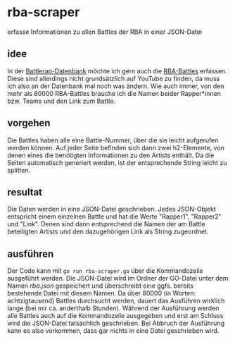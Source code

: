 # rba-scraper
erfasse Informationen zu allen Battles der RBA in einer JSON-Datei

## idee
In der [Battlerap-Datenbank](https://www.battlerap-datenbank.de) möchte ich gern auch die [RBA-Battles](https://www.r-b-a.de) erfassen. Diese sind allerdings nicht grundsätzlich auf YouTube zu finden, da muss ich also an der Datenbank mal noch was ändern. Wie auch immer, von den mehr als 80000 RBA-Battles brauche ich die Namen beider Rapper*innen bzw. Teams und den Link zum Battle.

## vorgehen
Die Battles haben alle eine Battle-Nummer, über die sie leicht aufgerufen werden können. Auf jeder Seite befinden sich dann zwei h2-Elemente, von denen eines die benötigten Informationen zu den Artists enthält. Da die Seiten automatisch generiert werden, ist der entsprechende String leicht zu splitten.

## resultat
Die Daten werden in eine JSON-Datei geschrieben. Jedes JSON-Objekt entspricht einem einzelnen Battle und hat die Werte "Rapper1", "Rapper2" und "Link". Denen sind dann entsprechend die Namen der am Battle beteiligten Artists und den dazugehörigen Link als String zugeordnet.

## ausführen
Der Code kann mit `go run rba-scraper.go` über die Kommandozeile ausgeführt werden. Die JSON-Datei wird im Ordner der GO-Datei unter dem Namen _rba.json_ gespeichert und überschreibt eine ggfs. bereits bestehende Datei mit diesem Namen. Da über 80000 (in Worten: achtzigtausend) Battles durchsucht werden, dauert das Ausführen wirklich lange (bei mir ca. anderthalb Stunden). Während der Ausführung werden alle Battles auch auf die Kommandozeile ausgegeben und erst am Schluss wird die JSON-Datei tatsächlich geschrieben. Bei Abbruch der Ausführung kann es also vorkommen, dass gar nichts in eine Datei geschrieben wird.
